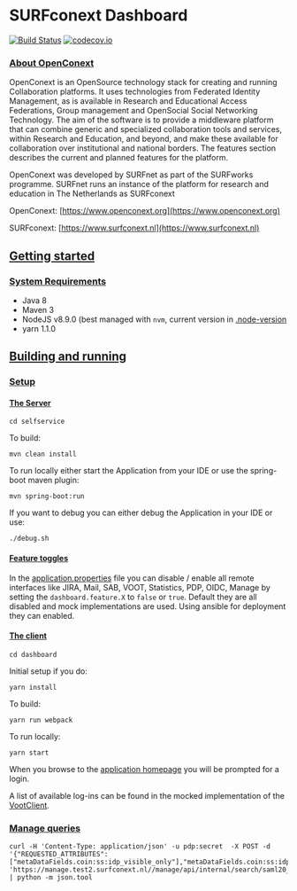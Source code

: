 # SURFconext Dashboard

[![Build Status](https://travis-ci.org/OpenConext/OpenConext-dashboard.svg)](https://travis-ci.org/OpenConext/OpenConext-dashboard)
[![codecov.io](https://codecov.io/github/OpenConext/OpenConext-dashboard/coverage.svg)](https://codecov.io/github/OpenConext/OpenConext-dashboard)

### [About OpenConext](#about_openConext)

OpenConext is an OpenSource technology stack for creating and running Collaboration platforms. It uses technologies from Federated Identity Management, as is available in Research and Educational Access Federations, Group management and OpenSocial Social Networking Technology. The aim of the software is to provide a middleware platform that can combine generic and specialized collaboration tools and services, within Research and Education, and beyond, and make these available for collaboration over institutional and national borders. The features section describes the current and planned features for the platform.

OpenConext was developed by SURFnet as part of the SURFworks programme. SURFnet runs an instance of the platform for research and education in The Netherlands as SURFconext

OpenConext: [https://www.openconext.org](https://www.openconext.org)

SURFconext: [https://www.surfconext.nl](https://www.surfconext.nl)


## [Getting started](#getting_started)

### [System Requirements](#system_requirements)

- Java 8
- Maven 3
- NodeJS v8.9.0 (best managed with `nvm`, current version in [.node-version](dashboard/.node-version)
- yarn 1.1.0

## [Building and running](#building_and_running)

### [Setup](#setup)

#### [The Server](#server)

    cd selfservice

To build:

    mvn clean install

To run locally either start the Application from your IDE or use the spring-boot maven plugin:

    mvn spring-boot:run

If you want to debug you can either debug the Application in your IDE or use:

    ./debug.sh
    
#### [Feature toggles](#feature_toggles)

In the [application.properties](selfservice/src/main/resources/application.properties) file you can disable / enable
all remote interfaces like JIRA, Mail, SAB, VOOT, Statistics, PDP, OIDC, Manage by setting the `dashboard.feature.X`
to `false` or `true`. Default they are all disabled and mock implementations are used. Using ansible for
deployment they can enabled.

#### [The client](#client)

    cd dashboard

Initial setup if you do:

    yarn install

To build:

    yarn run webpack

To run locally:

    yarn start

When you browse to the [application homepage](http://localhost:8001/dashboard/api/home) you will be prompted for a login.

A list of available log-ins can be found in the mocked implementation of the [VootClient](selfservice/src/main/java/selfservice/shibboleth/mock/MockShibbolethFilter.java).

### [Manage queries](#manage_queries)
```
curl -H 'Content-Type: application/json' -u pdp:secret  -X POST -d '{"REQUESTED_ATTRIBUTES":["metaDataFields.coin:ss:idp_visible_only"],"metaDataFields.coin:ss:idp_visible_only":"1"}' 'https://manage.test2.surfconext.nl//manage/api/internal/search/saml20_sp' | python -m json.tool
```
